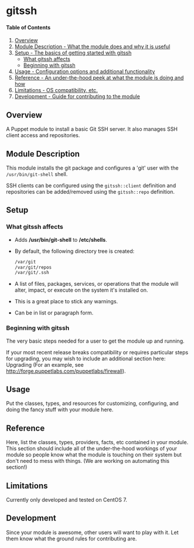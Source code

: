 # gitssh

#### Table of Contents

1. [Overview](#overview)
2. [Module Description - What the module does and why it is useful](#module-description)
3. [Setup - The basics of getting started with gitssh](#setup)
    * [What gitssh affects](#what-gitssh-affects)
    * [Beginning with gitssh](#beginning-with-gitssh)
4. [Usage - Configuration options and additional functionality](#usage)
5. [Reference - An under-the-hood peek at what the module is doing and how](#reference)
5. [Limitations - OS compatibility, etc.](#limitations)
6. [Development - Guide for contributing to the module](#development)

## Overview

A Puppet module to install a basic Git SSH server.  It also manages SSH client
access and repositories.


## Module Description

This module installs the git package and configures a 'git' user with the
`/usr/bin/git-shell` shell.

SSH clients can be configured using the `gitssh::client` definition and
repositories can be added/removed using the `gitssh::repo` definition.

## Setup

### What gitssh affects

* Adds **/usr/bin/git-shell** to **/etc/shells**.
* By default, the following directory tree is created:

  ```bash
  /var/git
  /var/git/repos
  /var/git/.ssh
  ```

* A list of files, packages, services, or operations that the module will alter,
  impact, or execute on the system it's installed on.
* This is a great place to stick any warnings.
* Can be in list or paragraph form.

### Beginning with gitssh

The very basic steps needed for a user to get the module up and running.

If your most recent release breaks compatibility or requires particular steps
for upgrading, you may wish to include an additional section here: Upgrading
(For an example, see http://forge.puppetlabs.com/puppetlabs/firewall).

## Usage

Put the classes, types, and resources for customizing, configuring, and doing
the fancy stuff with your module here.

## Reference

Here, list the classes, types, providers, facts, etc contained in your module.
This section should include all of the under-the-hood workings of your module so
people know what the module is touching on their system but don't need to mess
with things. (We are working on automating this section!)

## Limitations

Currently only developed and tested on CentOS 7.

## Development

Since your module is awesome, other users will want to play with it. Let them
know what the ground rules for contributing are.
